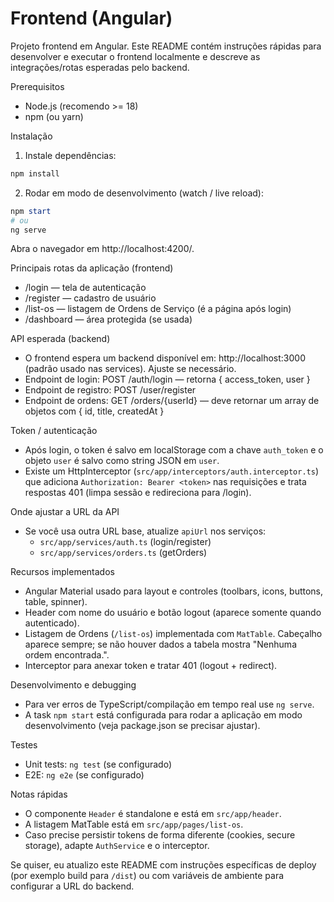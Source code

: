 # Frontend (Angular)

Projeto frontend em Angular. Este README contém instruções rápidas para desenvolver e executar o frontend localmente e descreve as integrações/rotas esperadas pelo backend.

Prerequisitos
- Node.js (recomendo >= 18)
- npm (ou yarn)

Instalação

1. Instale dependências:

```powershell
npm install
```

2. Rodar em modo de desenvolvimento (watch / live reload):

```powershell
npm start
# ou
ng serve
```

Abra o navegador em http://localhost:4200/.

Principais rotas da aplicação (frontend)
- /login — tela de autenticação
- /register — cadastro de usuário
- /list-os — listagem de Ordens de Serviço (é a página após login)
- /dashboard — área protegida (se usada)

API esperada (backend)
- O frontend espera um backend disponível em: http://localhost:3000 (padrão usado nas services). Ajuste se necessário.
- Endpoint de login: POST /auth/login — retorna { access_token, user }
- Endpoint de registro: POST /user/register
- Endpoint de ordens: GET /orders/{userId} — deve retornar um array de objetos com { id, title, createdAt }

Token / autenticação
- Após login, o token é salvo em localStorage com a chave `auth_token` e o objeto `user` é salvo como string JSON em `user`.
- Existe um HttpInterceptor (`src/app/interceptors/auth.interceptor.ts`) que adiciona `Authorization: Bearer <token>` nas requisições e trata respostas 401 (limpa sessão e redireciona para /login).

Onde ajustar a URL da API
- Se você usa outra URL base, atualize `apiUrl` nos serviços:
	- `src/app/services/auth.ts` (login/register)
	- `src/app/services/orders.ts` (getOrders)

Recursos implementados
- Angular Material usado para layout e controles (toolbars, icons, buttons, table, spinner).
- Header com nome do usuário e botão logout (aparece somente quando autenticado).
- Listagem de Ordens (`/list-os`) implementada com `MatTable`. Cabeçalho aparece sempre; se não houver dados a tabela mostra "Nenhuma ordem encontrada.".
- Interceptor para anexar token e tratar 401 (logout + redirect).

Desenvolvimento e debugging
- Para ver erros de TypeScript/compilação em tempo real use `ng serve`.
- A task `npm start` está configurada para rodar a aplicação em modo desenvolvimento (veja package.json se precisar ajustar).

Testes
- Unit tests: `ng test` (se configurado)
- E2E: `ng e2e` (se configurado)

Notas rápidas
- O componente `Header` é standalone e está em `src/app/header`.
- A listagem MatTable está em `src/app/pages/list-os`.
- Caso precise persistir tokens de forma diferente (cookies, secure storage), adapte `AuthService` e o interceptor.

Se quiser, eu atualizo este README com instruções específicas de deploy (por exemplo build para `/dist`) ou com variáveis de ambiente para configurar a URL do backend.

